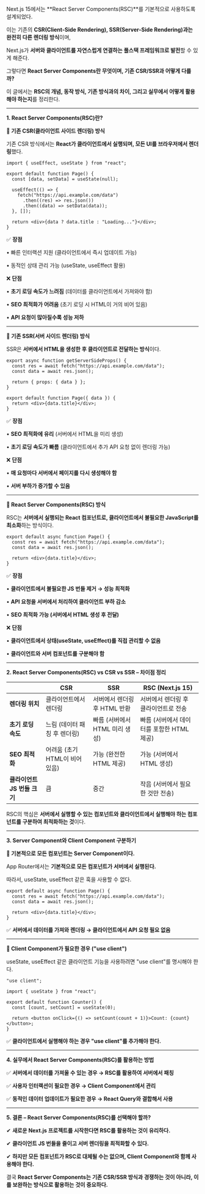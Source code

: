 Next.js 15에서는 **React Server Components(RSC)**를 기본적으로 사용하도록 설계되었다.

이는 기존의 **CSR(Client-Side Rendering), SSR(Server-Side Rendering)과는 완전히 다른 렌더링 방식**이며,

Next.js가 **서버와 클라이언트를 자연스럽게 연결하는 풀스택 프레임워크로 발전**할 수 있게 해준다.

  

그렇다면 **React Server Components란 무엇이며, 기존 CSR/SSR과 어떻게 다를까?**

이 글에서는 **RSC의 개념, 동작 방식, 기존 방식과의 차이, 그리고 실무에서 어떻게 활용해야 하는지**를 정리한다.

---

**1. React Server Components(RSC)란?**

  

**📌 기존 CSR(클라이언트 사이드 렌더링) 방식**

  

기존 CSR 방식에서는 **React가 클라이언트에서 실행되며, 모든 UI를 브라우저에서 렌더링**했다.
```
import { useEffect, useState } from "react";

export default function Page() {
  const [data, setData] = useState(null);

  useEffect(() => {
    fetch("https://api.example.com/data")
      .then((res) => res.json())
      .then((data) => setData(data));
  }, []);

  return <div>{data ? data.title : "Loading..."}</div>;
}
```

✅ **장점**

• 빠른 인터랙션 지원 (클라이언트에서 즉시 업데이트 가능)

• 동적인 상태 관리 가능 (useState, useEffect 활용)

  

❌ **단점**

• **초기 로딩 속도가 느려짐** (데이터를 클라이언트에서 가져와야 함)

• **SEO 최적화가 어려움** (초기 로딩 시 HTML이 거의 비어 있음)

• **API 요청이 많아질수록 성능 저하**

---

**📌 기존 SSR(서버 사이드 렌더링) 방식**

  

SSR은 **서버에서 HTML을 생성한 후 클라이언트로 전달하는 방식**이다.

```
export async function getServerSideProps() {
  const res = await fetch("https://api.example.com/data");
  const data = await res.json();

  return { props: { data } };
}

export default function Page({ data }) {
  return <div>{data.title}</div>;
}
```

✅ **장점**

• **SEO 최적화에 유리** (서버에서 HTML을 미리 생성)

• **초기 로딩 속도가 빠름** (클라이언트에서 추가 API 요청 없이 렌더링 가능)

  

❌ **단점**

• **매 요청마다 서버에서 페이지를 다시 생성해야 함**

• **서버 부하가 증가할 수 있음**

---

**📌 React Server Components(RSC) 방식**

  

RSC는 **서버에서 실행되는 React 컴포넌트로, 클라이언트에서 불필요한 JavaScript를 최소화**하는 방식이다.

```
export default async function Page() {
  const res = await fetch("https://api.example.com/data");
  const data = await res.json();

  return <div>{data.title}</div>;
}
```

✅ **장점**

• **클라이언트에서 불필요한 JS 번들 제거 → 성능 최적화**

• **API 요청을 서버에서 처리하여 클라이언트 부하 감소**

• **SEO 최적화 가능 (서버에서 HTML 생성 후 전달)**

  

❌ **단점**

• **클라이언트에서 상태(useState, useEffect)를 직접 관리할 수 없음**

• **클라이언트와 서버 컴포넌트를 구분해야 함**

---

**2. React Server Components(RSC) vs CSR vs SSR – 차이점 정리**

| |**CSR**|**SSR**|**RSC (Next.js 15)**|
|---|---|---|---|
|**렌더링 위치**|클라이언트에서 렌더링|서버에서 렌더링 후 HTML 반환|서버에서 렌더링 후 클라이언트로 전송|
|**초기 로딩 속도**|느림 (데이터 패칭 후 렌더링)|빠름 (서버에서 HTML 미리 생성)|빠름 (서버에서 데이터를 포함한 HTML 제공)|
|**SEO 최적화**|어려움 (초기 HTML이 비어 있음)|가능 (완전한 HTML 제공)|가능 (서버에서 HTML 생성)|
|**클라이언트 JS 번들 크기**|큼|중간|작음 (서버에서 필요한 것만 전송)|
RSC의 핵심은 **서버에서 실행할 수 있는 컴포넌트와 클라이언트에서 실행해야 하는 컴포넌트를 구분하여 최적화하는 것**이다.

---

**3. Server Component와 Client Component 구분하기**

  

**📌 기본적으로 모든 컴포넌트는 Server Component이다.**

  

App Router에서는 **기본적으로 모든 컴포넌트가 서버에서 실행된다.**

따라서, useState, useEffect 같은 훅을 사용할 수 없다.

```
export default async function Page() {
  const res = await fetch("https://api.example.com/data");
  const data = await res.json();

  return <div>{data.title}</div>;
}
```

✅ **서버에서 데이터를 가져와 렌더링 → 클라이언트에서 API 요청 필요 없음**

---

**📌 Client Component가 필요한 경우 ("use client")**

  

useState, useEffect 같은 클라이언트 기능을 사용하려면 "use client"를 명시해야 한다.

```
"use client";

import { useState } from "react";

export default function Counter() {
  const [count, setCount] = useState(0);

  return <button onClick={() => setCount(count + 1)}>Count: {count}</button>;
}
```

✅ **클라이언트에서 실행해야 하는 경우 "use client"를 추가해야 한다.**

---

**4. 실무에서 React Server Components(RSC)를 활용하는 방법**

  

✅ **서버에서 데이터를 가져올 수 있는 경우 → RSC를 활용하여 서버에서 패칭**

✅ **사용자 인터랙션이 필요한 경우 → Client Component에서 관리**

✅ **동적인 데이터 업데이트가 필요한 경우 → React Query와 결합해서 사용**

---

**5. 결론 – React Server Components(RSC)를 선택해야 할까?**

  

✔ **새로운 Next.js 프로젝트를 시작한다면 RSC를 활용하는 것이 유리하다.**

✔ **클라이언트 JS 번들을 줄이고 서버 렌더링을 최적화할 수 있다.**

✔ **하지만 모든 컴포넌트가 RSC로 대체될 수는 없으며, Client Component와 함께 사용해야 한다.**

  

결국 **React Server Components는 기존 CSR/SSR 방식과 경쟁하는 것이 아니라, 이를 보완하는 방식으로 활용하는 것이 중요하다.**